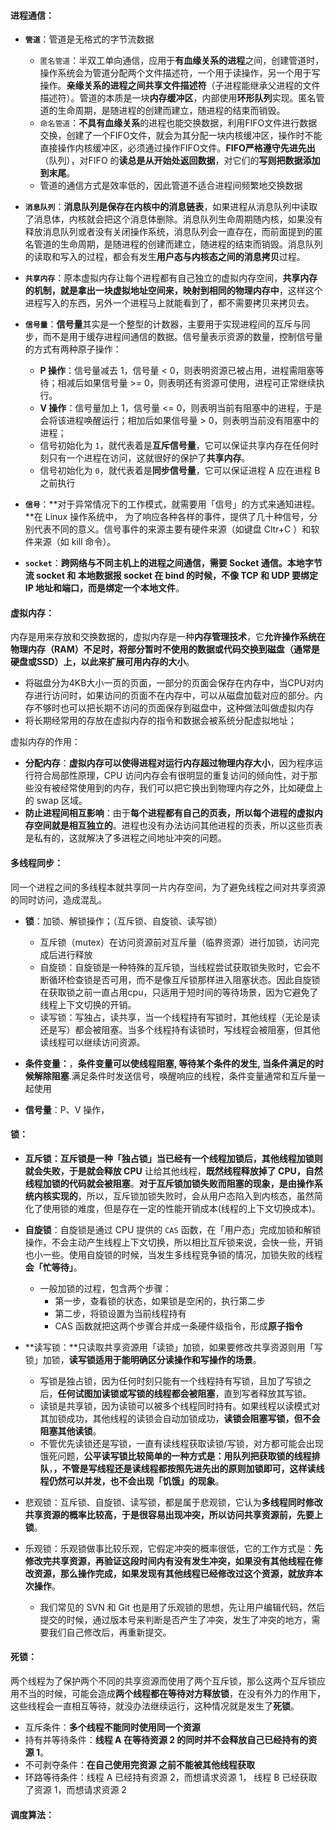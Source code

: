 <!-- tabs:start -->

#### **进程通信：**

* **`管道`**：管道是无格式的字节流数据
	* `匿名管道`：半双工单向通信，应用于**有血缘关系的进程**之间，创建管道时，操作系统会为管道分配两个文件描述符，一个用于读操作，另一个用于写操作。**亲缘关系的进程之间共享文件描述符**（子进程能继承父进程的文件描述符）。管道的本质是一块**内存缓冲区**，内部使用**环形队列**实现。匿名管道的生命周期，是随进程的创建而建立，随进程的结束而销毁。
	* `命名管道`：**不具有血缘关系**的进程也能交换数据，利用FIFO文件进行数据交换，创建了一个FIFO文件，就会为其分配一块内核缓冲区，操作时不能直接操作内核缓冲区，必须通过操作FIFO文件。**FIFO严格遵守先进先出**（队列），对FIFO 的**读总是从开始处返回数据**，对它们的**写则把数据添加到末尾**。
	* 管道的通信方式是效率低的，因此管道不适合进程间频繁地交换数据
* **`消息队列`**：**消息队列是保存在内核中的消息链表**，如果进程从消息队列中读取了消息体，内核就会把这个消息体删除。消息队列生命周期随内核，如果没有释放消息队列或者没有关闭操作系统，消息队列会一直存在，而前面提到的匿名管道的生命周期，是随进程的创建而建立，随进程的结束而销毁。消息队列的读取和写入的过程，都会有发生**用户态与内核态之间的消息拷贝**过程。
* **`共享内存`**：原本虚拟内存让每个进程都有自己独立的虚拟内存空间，**共享内存的机制，就是拿出一块虚拟地址空间来，映射到相同的物理内存中**，这样这个进程写入的东西，另外一个进程马上就能看到了，都不需要拷贝来拷贝去。
* **`信号量`**：**信号量**其实是一个整型的计数器，主要用于实现进程间的互斥与同步，而不是用于缓存进程间通信的数据。信号量表示资源的数量，控制信号量的方式有两种原子操作：
	* **P 操作**：信号量减去 1，信号量 < 0，则表明资源已被占用，进程需阻塞等待；相减后如果信号量 >= 0，则表明还有资源可使用，进程可正常继续执行。
	* **V 操作**：信号量加上 1，信号量 <= 0，则表明当前有阻塞中的进程，于是会将该进程唤醒运行；相加后如果信号量 > 0，则表明当前没有阻塞中的进程；
	* 信号初始化为 `1`，就代表着是**互斥信号量**，它可以保证共享内存在任何时刻只有一个进程在访问，这就很好的保护了**共享内存**。
	* 信号初始化为 `0`，就代表着是**同步信号量**，它可以保证进程 A 应在进程 B 之前执行


* **`信号`**：**对于异常情况下的工作模式，就需要用「信号」的方式来通知进程。**在 Linux 操作系统中， 为了响应各种各样的事件，提供了几十种信号，分别代表不同的意义。信号事件的来源主要有硬件来源（如键盘 Cltr+C ）和软件来源（如 kill 命令）。
* **`socket`**：**跨网络与不同主机上的进程之间通信，需要 Socket 通信。**本地字节流 socket 和 本地数据报 socket 在 bind 的时候，不像 TCP 和 UDP 要绑定 IP 地址和端口，而是**绑定一个本地文件**。



#### **虚拟内存：**

内存是用来存放和交换数据的，虚拟内存是一种**内存管理技术**，它**允许操作系统在物理内存（RAM）不足时，将部分暂时不使用的数据或代码交换到磁盘（通常是硬盘或SSD）上，以此来扩展可用内存的大小**。

* 将磁盘分为4KB大小一页的页面，一部分的页面会保存在内存中，当CPU对内存进行访问时，如果访问的页面不在内存中，可以从磁盘加载对应的部分。内存不够时也可以把长期不访问的页面保存到磁盘中，这种做法叫做虚拟内存
* 将长期经常用的存放在虚拟内存的指令和数据会被系统分配虚拟地址；

虚拟内存的作用：

* **分配内存**：**虚拟内存可以使得进程对运行内存超过物理内存大小**，因为程序运行符合局部性原理，CPU 访问内存会有很明显的重复访问的倾向性，对于那些没有被经常使用到的内存，我们可以把它换出到物理内存之外，比如硬盘上的 swap 区域。
* **防止进程间相互影响**：由于**每个进程都有自己的页表，所以每个进程的虚拟内存空间就是相互独立的**。进程也没有办法访问其他进程的页表，所以这些页表是私有的，这就解决了多进程之间地址冲突的问题。



#### **多线程同步：**

同一个进程之间的多线程本就共享同一片内存空间，为了避免线程之间对共享资源的同时访问，造成混乱。

* **锁**：加锁、解锁操作；（互斥锁、自旋锁、读写锁）
	* 互斥锁（mutex）在访问资源前对互斥量（临界资源）进行加锁，访问完成后进行释放
	* 自旋锁：自旋锁是一种特殊的互斥锁，当线程尝试获取锁失败时，它会不断循环检查锁是否可用，而不是像互斥锁那样进入阻塞状态。因此自旋锁在获取锁之前一直占用cpu，只适用于短时间的等待场景，因为它避免了线程上下文切换的开销。
	* 读写锁：写独占，读共享，当一个线程持有写锁时，其他线程（无论是读还是写）都会被阻塞。当多个线程持有读锁时，写线程会被阻塞，但其他读线程可以继续访问资源。

* **条件变量：**，**条件变量可以使线程阻塞, 等待某个条件的发生, 当条件满足的时候解除阻塞**.满足条件时发送信号，唤醒响应的线程，条件变量通常和互斥量一起使用
* **信号量**：P、V 操作，



#### **锁：**

* **互斥锁：**互斥锁是一种「独占锁」当已经有一个线程加锁后，其他线程加锁则就会失败，于是就会**释放 CPU** 让给其他线程，**既然线程释放掉了 CPU，自然线程加锁的代码就会被阻塞**。**对于互斥锁加锁失败而阻塞的现象，是由操作系统内核实现的**，所以，互斥锁加锁失败时，会从用户态陷入到内核态，虽然简化了使用锁的难度，但是存在一定的性能开销成本(线程的上下文切换成本)。

* **自旋锁**：自旋锁是通过 CPU 提供的 `CAS` 函数，在「用户态」完成加锁和解锁操作，不会主动产生线程上下文切换，所以相比互斥锁来说，会快一些，开销也小一些。使用自旋锁的时候，当发生多线程竞争锁的情况，加锁失败的线程**会「忙等待」**。
	* 一般加锁的过程，包含两个步骤：
		* 第一步，查看锁的状态，如果锁是空闲的，执行第二步
		* 第二步，将锁设置为当前线程持有
		* CAS 函数就把这两个步骤合并成一条硬件级指令，形成**原子指令**

* **读写锁：**只读取共享资源用「读锁」加锁，如果要修改共享资源则用「写锁」加锁，**读写锁适用于能明确区分读操作和写操作的场景**。
	* 写锁是独占锁，因为任何时刻只能有一个线程持有写锁，且加了写锁之后，**任何试图加读锁或写锁的线程都会被阻塞**，直到写者释放其写锁。
	* 读锁是共享锁，因为读锁可以被多个线程同时持有。如果线程以读模式对其加锁成功，其他线程的读锁会自动加锁成功，**读锁会阻塞写锁，但不会阻塞其他读锁**。
	* 不管优先读锁还是写锁，一直有读线程获取读锁/写锁，对方都可能会出现饿死问题，**公平读写锁比较简单的一种方式是：用队列把获取锁的线程排队**，**，不管是写线程还是读线程都按照先进先出的原则加锁即可，这样读线程仍然可以并发，也不会出现「饥饿」的现象**。

* 悲观锁：互斥锁、自旋锁、读写锁，都是属于悲观锁，它认为**多线程同时修改共享资源的概率比较高，于是很容易出现冲突，所以访问共享资源前，先要上锁**。
* 乐观锁：乐观锁做事比较乐观，它假定冲突的概率很低，它的工作方式是：**先修改完共享资源，再验证这段时间内有没有发生冲突，如果没有其他线程在修改资源，那么操作完成，如果发现有其他线程已经修改过这个资源，就放弃本次操作**。
	* 我们常见的 SVN 和 Git 也是用了乐观锁的思想，先让用户编辑代码，然后提交的时候，通过版本号来判断是否产生了冲突，发生了冲突的地方，需要我们自己修改后，再重新提交。



#### **死锁：**

两个线程为了保护两个不同的共享资源而使用了两个互斥锁，那么这两个互斥锁应用不当的时候，可能会造成**两个线程都在等待对方释放锁**，在没有外力的作用下，这些线程会一直相互等待，就没办法继续运行，这种情况就是发生了**死锁**。

* 互斥条件：**多个线程不能同时使用同一个资源**
* 持有并等待条件：**线程 A 在等待资源 2 的同时并不会释放自己已经持有的资源 1**。
* 不可剥夺条件：**在自己使用完资源 之前不能被其他线程获取**
* 环路等待条件：线程 A 已经持有资源 2，而想请求资源 1， 线程 B 已经获取了资源 1，而想请求资源 2



#### **调度算法：**







<!-- tabs:end -->
